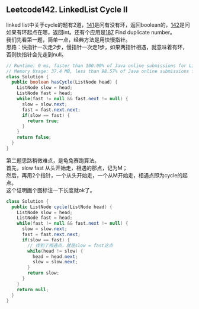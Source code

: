 ## Leetcode142. LinkedList Cycle II
linked list中关于cycle的题有2道，[141](https://leetcode.com/problems/linked-list-cycle/)是问有没有环，返回boolean的，[142](https://leetcode.com/problems/linked-list-cycle-ii/)是问如果有环起点在哪，返回int。还有个应用是[187](https://leetcode.com/problems/find-the-duplicate-number/) Find duplicate number。    
我们先看第一题，简单一点，经典方法是用快慢指针。  
思路：快指针一次走2步，慢指针一次走1步，如果两指针相遇，就意味着有环，否则快指针会先走到null。  
```java
// Runtime: 0 ms, faster than 100.00% of Java online submissions for Linked List Cycle.
// Memory Usage: 37.4 MB, less than 98.57% of Java online submissions for Linked List Cycle.
class Solution {
  public boolean hasCycle(ListNode head) {
    ListNode slow = head;
    ListNode fast = head;
    while(fast != null && fast.next != null) {
      slow = slow.next;
      fast = fast.next.next;
      if(slow == fast) {
        return true;
      }
    }
    return false;
  }
}
```

第二题思路稍微难点，是龟兔赛跑算法。  
首先，slow fast 从头开始走，相遇的那点，记为M；  
然后，再用2个指针，一个从头开始走，一个从M开始走，相遇点即为cycle的起点。  
这个证明画个图标注一下长度就ok了。  
```java
class Solution {
  public ListNode cycle(ListNode head) {
    ListNode slow = head;
    ListNode fast = head;
    while(fast != null && fast.next != null) {
      slow = slow.next;
      fast = fast.next.next;
      if(slow == fast) {
        // 找到了相遇点，就是slow = fast这点
        while(head != slow) {
          head = head.next;
          slow = slow.next;
        }
        return slow;
      }
    }
    return null;
  }
}
``` 


